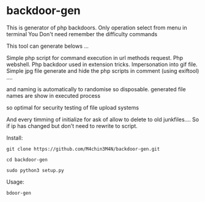 # backdoor-gen


This is generator of php backdoors.
Only operation select from menu in terminal
You Don't need remember the difficulty commands 

This tool can generate belows ...

Simple php script for command execution in url methods request.
Php webshell.
Php backdoor used in extension tricks.
Impersonation into gif file. 
Simple jpg file generate and hide the php scripts in comment (using exiftool) ....

and naming is automatically to randomise so disposable.
generated file names are show in executed process
 

so optimal for security testing of file upload systems

And every timming of initialize for ask of allow to delete to old junkfiles.... 
So if ip has changed but don't need to rewrite to script.

Install:

    git clone https://github.com/M4chin3M4N/backdoor-gen.git

    cd backdoor-gen

    sudo python3 setup.py


Usage:

    bdoor-gen


